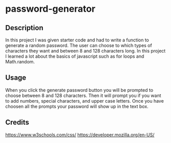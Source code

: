 # password-generator

## Description

In this project I was given starter code and had to write a function to generate a random password.
The user can choose to which types of characters they want and between 8 and 128 characters long.
In this project I learned a lot about the basics of javascript such as for loops and Math.random.

## Usage

When you click the generate password button you will be prompted to choose between 8 and 128 characters.
Then it will prompt you if you want to add numbers, special characters, and upper case letters.
Once you have choosen all the prompts your password will show up in the text box.

## Credits

https://www.w3schools.com/css/
https://developer.mozilla.org/en-US/


